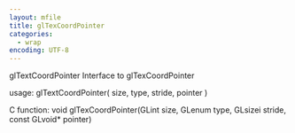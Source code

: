 ```yaml
---
layout: mfile
title: glTexCoordPointer
categories:
  - wrap
encoding: UTF-8
---
```


glTextCoordPointer  Interface to glTexCoordPointer

usage:  glTextCoordPointer( size, type, stride, pointer )

C function:  void glTexCoordPointer(GLint size, GLenum type, GLsizei stride, const GLvoid\* pointer)